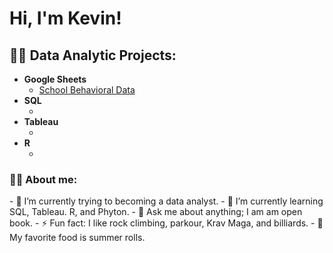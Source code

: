 <h1> Hi, I'm Kevin! </h1>

<h2>👨‍💻 Data Analytic Projects:</h2>

- <b> Google Sheets </b>
  - [School Behavioral Data](https://github.com/KevinLDTrieu/SchoolBehavioralDataAnalysisandDashborad.git)
- <b> SQL </b>
  - []()</b>
- <b> Tableau </b>
  - []()</b>
- <b> R </b>
  - []()</b>


<h3>👨‍💻 About me:</h3>
- 🔭 I’m currently trying to becoming a data analyst. 
- 🌱 I’m currently learning SQL, Tableau. R, and Phyton. 
- 💬 Ask me about anything; I am am open book.
- ⚡ Fun fact: I like rock climbing, parkour, Krav Maga, and billiards.
- 🍜 My favorite food is summer rolls.  
